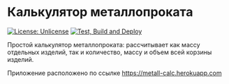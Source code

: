 # Калькулятор металлопроката

[![License: Unlicense](https://img.shields.io/badge/license-Unlicense-blue.svg)](http://unlicense.org/)
[![Test, Build and Deploy](https://github.com/badoctopod/metall-calc/actions/workflows/build.yml/badge.svg)](https://github.com/badoctopod/metall-calc/actions/workflows/build.yml)

Простой калькулятор металлопроката: рассчитывает как массу отдельных изделий, так и количество, массу и объем всей корзины изделий.

Приложение расположено по ссылке https://metall-calc.herokuapp.com
